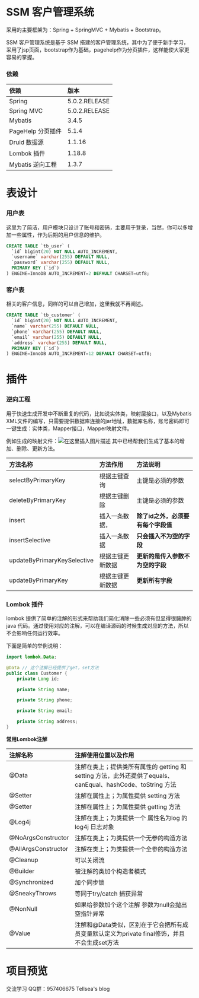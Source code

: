 # SSM 客户管理系统

采用的主要框架为：Spring + SpringMVC + Mybatis + Bootstrap。

SSM 客户管理系统是基于 SSM 搭建的客户管理系统，其中为了便于新手学习，采用了jsp页面，bootstrap作为基础，pagehelp作为分页插件，这样能使大家更容易的掌握。

### 依赖

| 依赖| 版本 |
|:--|:--|
| Spring | 5.0.2.RELEASE |
| Spring MVC | 5.0.2.RELEASE |
| Mybatis | 3.4.5 |
| PageHelp 分页插件 | 5.1.4 |
| Druid 数据源 | 1.1.16 |
| Lombok 插件 | 1.18.8 |
| Mybatis 逆向工程| 1.3.7 |

#  表设计
### 用户表

这里为了简洁，用户模块只设计了账号和密码，主要用于登录，当然，你可以多增加一些属性，作为后期的用户信息的维护。

```sql
CREATE TABLE `tb_user` (
  `id` bigint(20) NOT NULL AUTO_INCREMENT,
  `username` varchar(255) DEFAULT NULL,
  `password` varchar(255) DEFAULT NULL,
  PRIMARY KEY (`id`)
) ENGINE=InnoDB AUTO_INCREMENT=2 DEFAULT CHARSET=utf8;
```

### 客户表

相关的客户信息，同样的可以自己增加，这里我就不再阐述。

```sql
CREATE TABLE `tb_customer` (
  `id` bigint(20) NOT NULL AUTO_INCREMENT,
  `name` varchar(255) DEFAULT NULL,
  `phone` varchar(255) DEFAULT NULL,
  `email` varchar(255) DEFAULT NULL,
  `address` varchar(255) DEFAULT NULL,
  PRIMARY KEY (`id`)
) ENGINE=InnoDB AUTO_INCREMENT=12 DEFAULT CHARSET=utf8;
```

# 插件
### 逆向工程

用于快速生成开发中不断重复的代码，比如说实体类，映射层接口，以及Mybatis XML文件的编写，只需要提供数据库连接的jar地址，数据库名称，账号密码即可一键生成：实体类，Mapper接口，Mapper映射文件。

例如生成的映射文件：![在这里插入图片描述](https://img-blog.csdnimg.cn/20190605161602696.png?x-oss-process=image/watermark,type_ZmFuZ3poZW5naGVpdGk,shadow_10,text_aHR0cHM6Ly9ibG9nLmNzZG4ubmV0L3FxXzM4NzYyMjM3,size_16,color_FFFFFF,t_70)
其中已经帮我们生成了基本的增加、删除、更新方法。

|方法名称| 方法作用 | 方法说明 |
|:--|:--|:--|
| selectByPrimaryKey | 根据主键查询 | 主键是必须的参数 |
| deleteByPrimaryKey | 根据主键删除 | 主键是必须的参数 |
| insert | 插入一条数据，| **除了id之外，必须要有每个字段值** |
| insertSelective | 插入一条数据 | **只会插入不为空的字段** |
| updateByPrimaryKeySelective | 根据主键更新数据 | **更新的是传入参数不为空的字段** |
| updateByPrimaryKey | 根据主键更新数据 | **更新所有字段** | 

### Lombok 插件

lombok 提供了简单的注解的形式来帮助我们简化消除一些必须有但显得很臃肿的 java 代码。通过使用对应的注解，可以在编译源码的时候生成对应的方法，所以不会影响任何运行效率。

下面是简单的举例说明：
```java
import lombok.Data;

@Data // 这个注解已经提供了get，set方法
public class Customer {
    private Long id;

    private String name;

    private String phone;

    private String email;

    private String address;
}
```

**常用Lombok注解**

|注解名称| 注解使用位置以及作用 |
|:--|:--|
| @Data |  注解在类上；提供类所有属性的 getting 和 setting 方法，此外还提供了equals、canEqual、hashCode、toString 方法 |
| @Setter |  注解在属性上；为属性提供 setting 方法 |
| @Setter |  注解在属性上；为属性提供 getting 方法 |
| @Log4j | 注解在类上；为类提供一个 属性名为log 的 log4j 日志对象 |
| @NoArgsConstructor | 注解在类上；为类提供一个无参的构造方法 |
| @AllArgsConstructor  | 注解在类上；为类提供一个全参的构造方法 |
| @Cleanup  | 可以关闭流 |
| @Builder  | 被注解的类加个构造者模式 |
| @Synchronized  | 加个同步锁 |
| @SneakyThrows  | 等同于try/catch 捕获异常 |
| @NonNull  | 如果给参数加个这个注解 参数为null会抛出空指针异常 |
| @Value  | 注解和@Data类似，区别在于它会把所有成员变量默认定义为private final修饰，并且不会生成set方法 |

# 项目预览


交流学习
QQ群：957406675 Tellsea's blog
